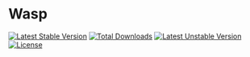 # Wasp

[![Latest Stable Version](https://poser.pugx.org/wasp/core/v/stable)](https://packagist.org/packages/wasp/core) [![Total Downloads](https://poser.pugx.org/wasp/core/downloads)](https://packagist.org/packages/wasp/core) [![Latest Unstable Version](https://poser.pugx.org/wasp/core/v/unstable)](https://packagist.org/packages/wasp/core) [![License](https://poser.pugx.org/wasp/core/license)](https://packagist.org/packages/wasp/core)
